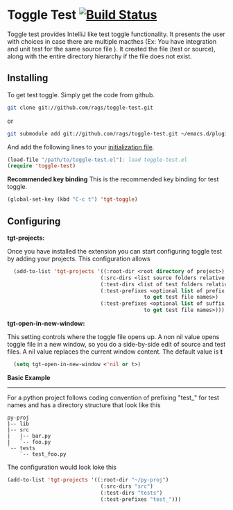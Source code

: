 Toggle Test [![Build Status](https://travis-ci.org/rags/toggle-test.png?branch=master)](https://travis-ci.org/rags/toggle-test)
===========

Toggle test provides IntelliJ like test toggle functionality. It presents the user with choices in case there are 
multiple macthes (Ex: You have integration and unit test for the same source file ). It created the file (test or 
source), along with the entire directory hierarchy if the file does not exist.

Installing
-----------
To get test toggle. Simply get the code from github.
```bash
git clone git://github.com/rags/toggle-test.git
```
or
```bash
git submodule add git://github.com/rags/toggle-test.git ~/emacs.d/plugins/toggle-test
```

And add the following lines to your [initialization file](http://www.gnu.org/software/emacs/manual/html_node/emacs/Init-File.html).
```lisp
(load-file "/path/to/toggle-test.el"); load toggle-test.el
(require 'toggle-test)
```

**Recommended key binding**
This is the recommended key binding for test toggle.
```lisp
(global-set-key (kbd "C-c t") 'tgt-toggle)
```

Configuring
-------------
**tgt-projects:**

Once you have installed the extension you can start configuring toggle test by adding your projects. 
This configuration allows 
```lisp
  (add-to-list 'tgt-projects '((:root-dir <root directory of project>)
                              (:src-dirs <list source folders relative to root>) 
                              (:test-dirs <list of test folders relative to root>)
                              (:test-prefixes <optional list of prefix strings that are added on source file names 
                                            to get test file names>)
                              (:test-prefixes <optional list of suffix strings that are added on source file names 
                                            to get test file names>)))
```
**tgt-open-in-new-window:**

This setting controls where the toggle file opens up. A non nil value opens toggle file in a new window, 
so you do a side-by-side edit of source and test files. A nil value replaces the current window content. 
The default value is **t**  
```lisp
  (setq tgt-open-in-new-window <'nil or t>)
```

**Basic Example**
- - - - - - - - -
For a python project follows coding convention of prefixing "test_" for test names and has a directory structure 
that look like this
```
py-proj
|-- lib
|-- src
|   |-- bar.py
|   `-- foo.py
`-- tests
    `-- test_foo.py
```
The configuration would look loke this
```lisp
(add-to-list 'tgt-projects '((:root-dir "~/py-proj")
                              (:src-dirs "src") 
                              (:test-dirs "tests")
                              (:test-prefixes "test_")))
```
